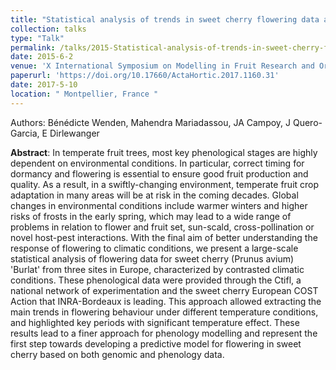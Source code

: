 ```yaml
---
title: "Statistical analysis of trends in sweet cherry flowering data across Europe"
collection: talks
type: "Talk"
permalink: /talks/2015-Statistical-analysis-of-trends-in-sweet-cherry-flowering-data-across-Europe
date: 2015-6-2
venue: 'X International Symposium on Modelling in Fruit Research and Orchard Management'
paperurl: 'https://doi.org/10.17660/ActaHortic.2017.1160.31'
date: 2017-5-10
location: "	Montpellier, France "
---
```


Authors: Bénédicte Wenden, Mahendra Mariadassou, JA Campoy, J Quero-Garcia, E Dirlewanger

**Abstract**: In temperate fruit trees, most key phenological stages are highly dependent on environmental conditions. In particular, correct timing for dormancy and flowering is essential to ensure good fruit production and quality. As a result, in a swiftly-changing environment, temperate fruit crop adaptation in many areas will be at risk in the coming decades. Global changes in environmental conditions include warmer winters and higher risks of frosts in the early spring, which may lead to a wide range of problems in relation to flower and fruit set, sun-scald, cross-pollination or novel host-pest interactions. With the final aim of better understanding the response of flowering to climatic conditions, we present a large-scale statistical analysis of flowering data for sweet cherry (Prunus avium) 'Burlat' from three sites in Europe, characterized by contrasted climatic conditions. These phenological data were provided through the Ctifl, a national network of experimentation and the sweet cherry European COST Action that INRA-Bordeaux is leading. This approach allowed extracting the main trends in flowering behaviour under different temperature conditions, and highlighted key periods with significant temperature effect. These results lead to a finer approach for phenology modelling and represent the first step towards developing a predictive model for flowering in sweet cherry based on both genomic and phenology data.
